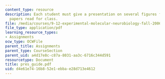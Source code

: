 ```yaml
---
content_type: resource
description: Each student must give a presentation on several figures from 2 of the
  papers read for class.
file: /media/courses/9-12-experimental-molecular-neurobiology-fall-2006/d4e61e7416b852e1ebbae28d713e4612_pres_guide.pdf
file_type: application/pdf
learning_resource_types:
- Assignments
ocw_type: OCWFile
parent_title: Assignments
parent_type: CourseSection
parent_uid: a4d17e8c-c87a-8031-aa3c-6716c344d591
resourcetype: Document
title: pres_guide.pdf
uid: d4e61e74-16b8-52e1-ebba-e28d713e4612
---
```


